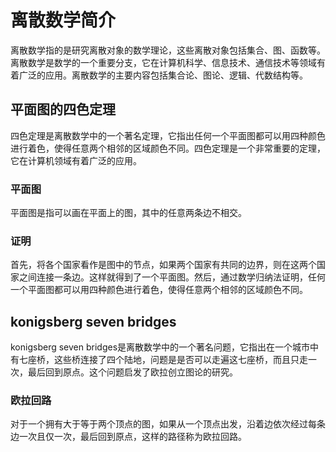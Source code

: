 # 离散数学简介
离散数学指的是研究离散对象的数学理论，这些离散对象包括集合、图、函数等。离散数学是数学的一个重要分支，它在计算机科学、信息技术、通信技术等领域有着广泛的应用。离散数学的主要内容包括集合论、图论、逻辑、代数结构等。


## 平面图的四色定理
四色定理是离散数学中的一个著名定理，它指出任何一个平面图都可以用四种颜色进行着色，使得任意两个相邻的区域颜色不同。四色定理是一个非常重要的定理，它在计算机领域有着广泛的应用。
### 平面图
平面图是指可以画在平面上的图，其中的任意两条边不相交。
### 证明
首先，将各个国家看作是图中的节点，如果两个国家有共同的边界，则在这两个国家之间连接一条边。这样就得到了一个平面图。然后，通过数学归纳法证明，任何一个平面图都可以用四种颜色进行着色，使得任意两个相邻的区域颜色不同。

## konigsberg seven bridges
konigsberg seven bridges是离散数学中的一个著名问题，它指出在一个城市中有七座桥，这些桥连接了四个陆地，问题是是否可以走遍这七座桥，而且只走一次，最后回到原点。这个问题启发了欧拉创立图论的研究。
### 欧拉回路
对于一个拥有大于等于两个顶点的图，如果从一个顶点出发，沿着边依次经过每条边一次且仅一次，最后回到原点，这样的路径称为欧拉回路。